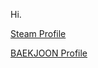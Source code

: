 Hi.

[Steam Profile](https://steamcommunity.com/id/kimds5344/, "Steam Profile")

[BAEKJOON Profile](https://www.acmicpc.net/user/kimds5344)
